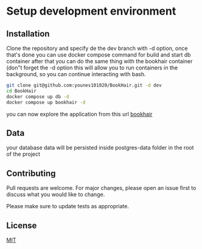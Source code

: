 # Setup development environment

## Installation

Clone the repository and specify de the dev branch with -d option, once that's done you can use docker compose command for build and start db container after that you can do the same thing with the bookhair container (don"t forget the -d option this will allow you to run containers in the background, so you can continue interacting with bash.

```bash
git clone git@github.com:younes101020/BookHair.git -d dev
cd BookHair
docker compose up db -d
docker compose up bookhair -d
```

you can now explore the application from this url [bookhair](http://localhost:3000/)

## Data

your database data will be persisted inside postgres-data folder in the root of the project

## Contributing

Pull requests are welcome. For major changes, please open an issue first
to discuss what you would like to change.

Please make sure to update tests as appropriate.

## License

[MIT](https://choosealicense.com/licenses/mit/)
